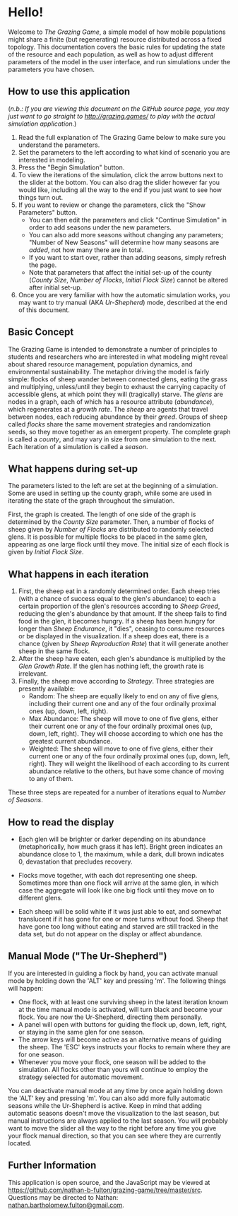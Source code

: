 # Hello!

Welcome to _The Grazing Game_, a simple model of how mobile populations might share a finite (but regenerating) resource distributed across a fixed topology. This documentation covers the basic rules for updating the state of the resource and each population, as well as how to adjust different parameters of the model in the user interface, and run simulations under the parameters you have chosen.

## How to use this application

(_n.b.: If you are viewing this document on the GitHub source page, you may just want to go straight to http://grazing.games/ to play with the actual simulation application._)

1. Read the full explanation of The Grazing Game below to make sure you understand the parameters.
1. Set the parameters to the left according to what kind of scenario you are interested in modeling.
1. Press the "Begin Simulation" button.
1. To view the iterations of the simulation, click the arrow buttons next to the slider at the bottom. You can also drag the slider however far you would like, including all the way to the end if you just want to see how things turn out.
1. If you want to review or change the parameters, click the "Show Parameters" button. 
    * You can then edit the parameters and click "Continue Simulation" in order to add seasons under the new parameters.
    * You can also add more seasons without changing any parameters; "Number of New Seasons" will determine how many seasons are _added_, not how many there are in total.
    * If you want to start over, rather than adding seasons, simply refresh the page.
    * Note that parameters that affect the initial set-up of the county (_County Size_, _Number of Flocks_, _Initial Flock Size_) cannot be altered after initial set-up.
1. Once you are very familiar with how the automatic simulation works, you may want to try manual (AKA _Ur-Shepherd_) mode, described at the end of this document.

## Basic Concept

The Grazing Game is intended to demonstrate a number of principles to students and researchers who are interested in what modeling might reveal about shared resource management, population dynamics, and environmental sustainability. The metaphor driving the model is fairly simple: flocks of sheep wander between connected glens, eating the grass and multiplying, unless/until they begin to exhaust the carrying capacity of accessible glens, at which point they will (tragically) starve. The _glens_ are nodes in a graph, each of which has a resource attribute (_abundance_), which regenerates at a _growth rate_. The _sheep_ are agents that travel between nodes, each reducing abundance by their _greed_. Groups of sheep called _flocks_ share the same movement strategies and randomization seeds, so they move together as an emergent property. The complete graph is called a _county_, and may vary in size from one simulation to the next. Each iteration of a simulation is called a _season_.

## What happens during set-up

The parameters listed to the left are set at the beginning of a simulation. Some are used in setting up the county graph, while some are used in iterating the state of the graph throughout the simulation.

First, the graph is created. The length of one side of the graph is determined by the _County Size_ parameter. Then, a number of flocks of sheep given by _Number of Flocks_ are distributed to randomly selected glens. It is possible for multiple flocks to be placed in the same glen, appearing as one large flock until they move. The initial size of each flock is given by _Initial Flock Size_.

## What happens in each iteration

1. First, the sheep eat in a randomly determined order. Each sheep tries (with a chance of success equal to the glen's abundance) to each a certain proportion of the glen's resources according to _Sheep Greed_, reducing the glen's abundance by that amount. If the sheep fails to find food in the glen, it becomes hungry. If a sheep has been hungry for longer than _Sheep Endurance_, it "dies", ceasing to consume resources or be displayed in the visualization. If a sheep does eat, there is a chance (given by _Sheep Reproduction Rate_) that it will generate another sheep in the same flock.
1. After the sheep have eaten, each glen's abundance is multiplied by the _Glen Growth Rate_. If the glen has nothing left, the growth rate is irrelevant.
1. Finally, the sheep move according to _Strategy_. Three strategies are presently available:
   * Random: The sheep are equally likely to end on any of five glens, including their current one and any of the four ordinally proximal ones (up, down, left, right).
   * Max Abundance: The sheep will move to one of five glens, either their current one or any of the four ordinally proximal ones (up, down, left, right). They will choose according to which one has the greatest current abundance.
   * Weighted: The sheep will move to one of five glens, either their current one or any of the four ordinally proximal ones (up, down, left, right). They will weight the likelihood of each according to its current abundance relative to the others, but have some chance of moving to any of them.

These three steps are repeated for a number of iterations equal to _Number of Seasons_.

## How to read the display

* Each glen will be brighter or darker depending on its abundance (metaphorically, how much grass it has left). Bright green indicates an abundance close to 1, the maximum, while a dark, dull brown indicates 0, devastation that precludes recovery.

* Flocks move together, with each dot representing one sheep. Sometimes more than one flock will arrive at the same glen, in which case the aggregate will look like one big flock until they move on to different glens.

* Each sheep will be solid white if it was just able to eat, and somewhat translucent if it has gone for one or more turns without food. Sheep that have gone too long without eating and starved are still tracked in the data set, but do not appear on the display or affect abundance.

## Manual Mode ("The Ur-Shepherd")

If you are interested in guiding a flock by hand, you can activate manual mode by holding down the 'ALT' key and pressing 'm'. The following things will happen:
* One flock, with at least one surviving sheep in the latest iteration known at the time manual mode is activated, will turn black and become your flock. You are now the Ur-Shepherd, directing them personally.
* A panel will open with buttons for guiding the flock up, down, left, right, or staying in the same glen for one season.
* The arrow keys will become active as an alternative means of guiding the sheep. The 'ESC' keys instructs your flocks to remain where they are for one season.
* Whenever you move your flock, one season will be added to the simulation. All flocks other than yours will continue to employ the strategy selected for automatic movement.

You can deactivate manual mode at any time by once again holding down the 'ALT' key and pressing 'm'. You can also add more fully automatic seasons while the Ur-Shepherd is active. Keep in mind that adding automatic seasons doesn't move the visualization to the last season, but manual instructions are always applied to the last season. You will probably want to move the slider all the way to the right before any time you give your flock manual direction, so that you can see where they are currently located.

## Further Information

This application is open source, and the JavaScript may be viewed at https://github.com/nathan-b-fulton/grazing-game/tree/master/src. Questions may be directed to Nathan: nathan.bartholomew.fulton@gmail.com.

<br>